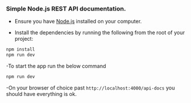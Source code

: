 ### Simple Node.js REST API documentation.

- Ensure you have [Node.js](https://nodejs.org/en/) installed on your computer.

- Install the dependencies by running the following from the root of your project:

```bash
npm install
npm run dev
```

-To start the app run the below command

```bash
npm run dev
```

-On your browser of choice past `http://localhost:4000/api-docs` you should have everything is ok.
